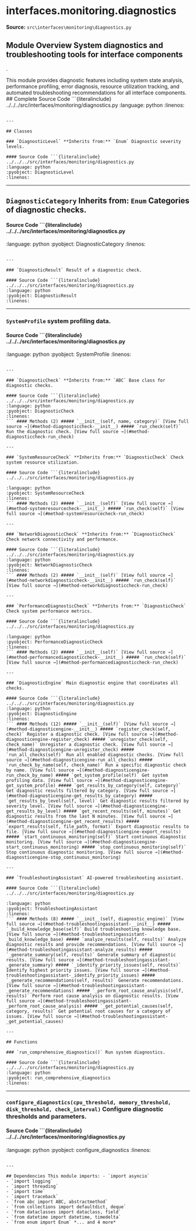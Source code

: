 # interfaces.monitoring.diagnostics

**Source:** `src\interfaces\monitoring\diagnostics.py`

## Module Overview System diagnostics and troubleshooting tools for interface components

.


This module provides diagnostic features including
system state analysis, performance profiling, error diagnosis,
resource utilization tracking, and automated troubleshooting
recommendations for all interface components. ## Complete Source Code ```{literalinclude} ../../../src/interfaces/monitoring/diagnostics.py
:language: python
:linenos:
```

---

## Classes

### `DiagnosticLevel` **Inherits from:** `Enum` Diagnostic severity levels.

#### Source Code ```{literalinclude} ../../../src/interfaces/monitoring/diagnostics.py
:language: python
:pyobject: DiagnosticLevel
:linenos:
```

---

## `DiagnosticCategory` **Inherits from:** `Enum` Categories of diagnostic checks.

#### Source Code ```{literalinclude} ../../../src/interfaces/monitoring/diagnostics.py

:language: python
:pyobject: DiagnosticCategory
:linenos:
```

---

### `DiagnosticResult` Result of a diagnostic check.

#### Source Code ```{literalinclude} ../../../src/interfaces/monitoring/diagnostics.py
:language: python
:pyobject: DiagnosticResult
:linenos:
```

---

### `SystemProfile` system profiling data.

#### Source Code ```{literalinclude} ../../../src/interfaces/monitoring/diagnostics.py

:language: python
:pyobject: SystemProfile
:linenos:
```

---

### `DiagnosticCheck` **Inherits from:** `ABC` Base class for diagnostic checks.

#### Source Code ```{literalinclude} ../../../src/interfaces/monitoring/diagnostics.py
:language: python
:pyobject: DiagnosticCheck
:linenos:
``` #### Methods (2) ##### `__init__(self, name, category)` [View full source →](#method-diagnosticcheck-__init__) ##### `run_check(self)` Run the diagnostic check. [View full source →](#method-diagnosticcheck-run_check)

---

### `SystemResourceCheck` **Inherits from:** `DiagnosticCheck` Check system resource utilization.

#### Source Code ```{literalinclude} ../../../src/interfaces/monitoring/diagnostics.py

:language: python
:pyobject: SystemResourceCheck
:linenos:
``` #### Methods (2) ##### `__init__(self)` [View full source →](#method-systemresourcecheck-__init__) ##### `run_check(self)` [View full source →](#method-systemresourcecheck-run_check)

---

### `NetworkDiagnosticCheck` **Inherits from:** `DiagnosticCheck` Check network connectivity and performance.

#### Source Code ```{literalinclude} ../../../src/interfaces/monitoring/diagnostics.py
:language: python
:pyobject: NetworkDiagnosticCheck
:linenos:
``` #### Methods (2) ##### `__init__(self)` [View full source →](#method-networkdiagnosticcheck-__init__) ##### `run_check(self)` [View full source →](#method-networkdiagnosticcheck-run_check)

---

### `PerformanceDiagnosticCheck` **Inherits from:** `DiagnosticCheck` Check system performance metrics.

#### Source Code ```{literalinclude} ../../../src/interfaces/monitoring/diagnostics.py

:language: python
:pyobject: PerformanceDiagnosticCheck
:linenos:
``` #### Methods (2) ##### `__init__(self)` [View full source →](#method-performancediagnosticcheck-__init__) ##### `run_check(self)` [View full source →](#method-performancediagnosticcheck-run_check)

---

### `DiagnosticEngine` Main diagnostic engine that coordinates all checks.

#### Source Code ```{literalinclude} ../../../src/interfaces/monitoring/diagnostics.py
:language: python
:pyobject: DiagnosticEngine
:linenos:
``` #### Methods (12) ##### `__init__(self)` [View full source →](#method-diagnosticengine-__init__) ##### `register_check(self, check)` Register a diagnostic check. [View full source →](#method-diagnosticengine-register_check) ##### `unregister_check(self, check_name)` Unregister a diagnostic check. [View full source →](#method-diagnosticengine-unregister_check) ##### `run_all_checks(self)` Run all enabled diagnostic checks. [View full source →](#method-diagnosticengine-run_all_checks) ##### `run_check_by_name(self, check_name)` Run a specific diagnostic check by name. [View full source →](#method-diagnosticengine-run_check_by_name) ##### `get_system_profile(self)` Get system profiling data. [View full source →](#method-diagnosticengine-get_system_profile) ##### `get_results_by_category(self, category)` Get diagnostic results filtered by category. [View full source →](#method-diagnosticengine-get_results_by_category) ##### `get_results_by_level(self, level)` Get diagnostic results filtered by severity level. [View full source →](#method-diagnosticengine-get_results_by_level) ##### `get_recent_results(self, minutes)` Get diagnostic results from the last N minutes. [View full source →](#method-diagnosticengine-get_recent_results) ##### `export_results(self, file_path, format)` Export diagnostic results to file. [View full source →](#method-diagnosticengine-export_results) ##### `start_continuous_monitoring(self)` Start continuous diagnostic monitoring. [View full source →](#method-diagnosticengine-start_continuous_monitoring) ##### `stop_continuous_monitoring(self)` Stop continuous diagnostic monitoring. [View full source →](#method-diagnosticengine-stop_continuous_monitoring)

---

### `TroubleshootingAssistant` AI-powered troubleshooting assistant.

#### Source Code ```{literalinclude} ../../../src/interfaces/monitoring/diagnostics.py

:language: python
:pyobject: TroubleshootingAssistant
:linenos:
``` #### Methods (8) ##### `__init__(self, diagnostic_engine)` [View full source →](#method-troubleshootingassistant-__init__) ##### `_build_knowledge_base(self)` Build troubleshooting knowledge base. [View full source →](#method-troubleshootingassistant-_build_knowledge_base) ##### `analyze_results(self, results)` Analyze diagnostic results and provide recommendations. [View full source →](#method-troubleshootingassistant-analyze_results) ##### `_generate_summary(self, results)` Generate summary of diagnostic results. [View full source →](#method-troubleshootingassistant-_generate_summary) ##### `_identify_priority_issues(self, results)` Identify highest priority issues. [View full source →](#method-troubleshootingassistant-_identify_priority_issues) ##### `_generate_recommendations(self, results)` Generate recommendations. [View full source →](#method-troubleshootingassistant-_generate_recommendations) ##### `_perform_root_cause_analysis(self, results)` Perform root cause analysis on diagnostic results. [View full source →](#method-troubleshootingassistant-_perform_root_cause_analysis) ##### `_get_potential_causes(self, category, results)` Get potential root causes for a category of issues. [View full source →](#method-troubleshootingassistant-_get_potential_causes)

---

## Functions

### `run_comprehensive_diagnostics()` Run system diagnostics.

#### Source Code ```{literalinclude} ../../../src/interfaces/monitoring/diagnostics.py
:language: python
:pyobject: run_comprehensive_diagnostics
:linenos:
```

---

### `configure_diagnostics(cpu_threshold, memory_threshold, disk_threshold, check_interval)` Configure diagnostic thresholds and parameters.

#### Source Code ```{literalinclude} ../../../src/interfaces/monitoring/diagnostics.py

:language: python
:pyobject: configure_diagnostics
:linenos:
```

---

## Dependencies This module imports: - `import asyncio`
- `import logging`
- `import threading`
- `import time`
- `import traceback`
- `from abc import ABC, abstractmethod`
- `from collections import defaultdict, deque`
- `from dataclasses import dataclass, field`
- `from datetime import datetime, timedelta`
- `from enum import Enum` *... and 4 more*

